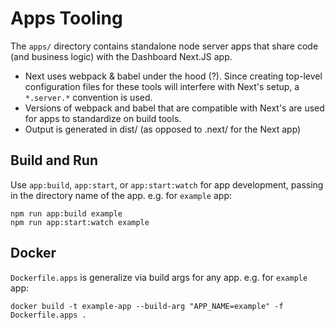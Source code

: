 # Apps Tooling

The `apps/` directory contains standalone node server apps that share code (and
business logic) with the Dashboard Next.JS app.

- Next uses webpack & babel under the hood (?). Since creating top-level
  configuration files for these tools will interfere with Next's setup, a
  `*.server.*` convention is used.
- Versions of webpack and babel that are compatible with Next's are used for
  apps to standardize on build tools.
- Output is generated in dist/ (as opposed to .next/ for the Next app)

## Build and Run

Use `app:build`, `app:start`, or `app:start:watch` for app development, passing
in the directory name of the app. e.g. for `example` app:

```
npm run app:build example
npm run app:start:watch example
```

## Docker

`Dockerfile.apps` is generalize via build args for any app. e.g. for `example`
app:

```
docker build -t example-app --build-arg "APP_NAME=example" -f Dockerfile.apps .
```
